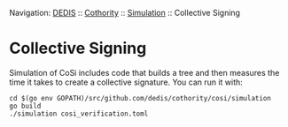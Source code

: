 Navigation: [DEDIS](https://github.com/dedis/doc/README.md) ::
[Cothority](../README.md) ::
[Simulation](../doc/Simulation.md) ::
Collective Signing

# Collective Signing

Simulation of CoSi includes code that builds a tree and then measures the time
it takes to create a collective signature. You can run it with:

```
cd $(go env GOPATH)/src/github.com/dedis/cothority/cosi/simulation
go build
./simulation cosi_verification.toml
```
